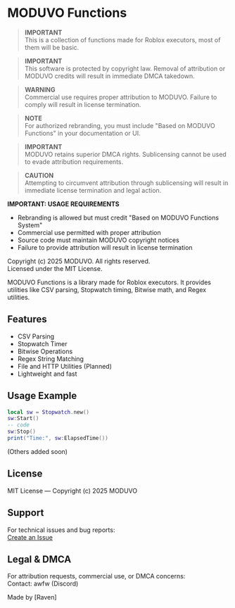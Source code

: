 # MODUVO Functions

> **IMPORTANT**  
> This is a collection of functions made for Roblox executors, most of them will be basic.

> **IMPORTANT**  
> This software is protected by copyright law. Removal of attribution or MODUVO credits will result in immediate DMCA takedown.

> **WARNING**  
> Commercial use requires proper attribution to MODUVO. Failure to comply will result in license termination.

> **NOTE**  
> For authorized rebranding, you must include "Based on MODUVO Functions" in your documentation or UI.

> **IMPORTANT**  
> MODUVO retains superior DMCA rights. Sublicensing cannot be used to evade attribution requirements.

> **CAUTION**  
> Attempting to circumvent attribution through sublicensing will result in immediate license termination and legal action.

**IMPORTANT: USAGE REQUIREMENTS**
- Rebranding is allowed but must credit "Based on MODUVO Functions System"
- Commercial use permitted with proper attribution
- Source code must maintain MODUVO copyright notices
- Failure to provide attribution will result in license termination

Copyright (c) 2025 MODUVO. All rights reserved.  
Licensed under the MIT License.

MODUVO Functions is a library made for Roblox executors. It provides utilities like CSV parsing, Stopwatch timing, Bitwise math, and Regex utilities.

## Features
- CSV Parsing
- Stopwatch Timer
- Bitwise Operations
- Regex String Matching
- File and HTTP Utilities (Planned)
- Lightweight and fast

## Usage Example
```lua
local sw = Stopwatch.new()
sw:Start()
-- code
sw:Stop()
print("Time:", sw:ElapsedTime())
```
(Others added soon)

## License
MIT License — Copyright (c) 2025 MODUVO

## Support
For technical issues and bug reports:  
[Create an Issue](https://github.com/MODUVO/moduvo-functions/issues)

## Legal & DMCA
For attribution requests, commercial use, or DMCA concerns:  
Contact: awfw (Discord)

Made by [Raven]
